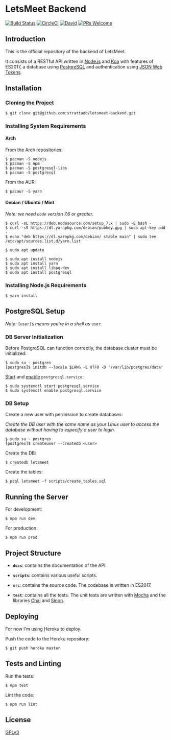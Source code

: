 # LetsMeet Backend

[![Build Status](https://travis-ci.com/strattadb/letsmeet-backend.svg?token=Cv2jSMJveoBgjhzMASyM&branch=master)](https://travis-ci.com/strattadb/letsmeet-backend)
[![CircleCI](https://circleci.com/gh/strattadb/letsmeet-backend.svg?style=shield&circle-token=37908f23da65109a113bf72fc3543fcbc188b7e8)](https://circleci.com/gh/strattadb/letsmeet-backend)
[![David](https://david-dm.org/strattadb/letsmeet-backend.svg)](https://david-dm.org/strattadb/letsmeet-backend)
[![PRs Welcome](https://img.shields.io/badge/PRs-welcome-brightgreen.svg)](CONTRIBUTING.md)

## Introduction

This is the official repository of the backend of LetsMeet.

It consists of a RESTful API written in [Node.js](https://nodejs.org/en/)
and [Koa](http://koajs.com/) with features of ES2017,
a database using [PostgreSQL](https://www.postgresql.org/) and
authentication using [JSON Web Tokens](https://jwt.io/).

## Installation

### Cloning the Project

```shell
$ git clone git@github.com:strattadb/letsmeet-backend.git
```

### Installing System Requirements

#### Arch

From the Arch repositories:

```shell
$ pacman -S nodejs
$ pacman -S npm
$ pacman -S postgresql-libs
$ pacman -S postgresql
```

From the AUR:

```shell
$ pacaur -S yarn
```

#### Debian / Ubuntu / Mint

*Note: we need `node` version 7.6 or greater.*

```shell
$ curl -sL https://deb.nodesource.com/setup_7.x | sudo -E bash -
$ curl -sS https://dl.yarnpkg.com/debian/pubkey.gpg | sudo apt-key add -
$ echo "deb https://dl.yarnpkg.com/debian/ stable main" | sudo tee /etc/apt/sources.list.d/yarn.list

$ sudo apt update

$ sudo apt install nodejs
$ sudo apt install yarn
$ sudo apt install libpq-dev
$ sudo apt install postgresql
```

### Installing Node.js Requirements

```shell
$ yarn install
```

## PostgreSQL Setup

*Note:* `[user]$` *means you're in a shell as* `user`*.*

### DB Server Initialization

Before PostgreSQL can function correctly, the database cluster
must be initialized:

```shell
$ sudo su - postgres
[postgres]$ initdb --locale $LANG -E UTF8 -D '/var/lib/postgres/data'
```

[Start](https://wiki.archlinux.org/index.php/Systemd) and
[enable](https://wiki.archlinux.org/index.php/Systemd) `postgresql.service`:

```shell
$ sudo systemctl start postgresql.service
$ sudo systemctl enable postgresql.service
```

### DB Setup

Create a new user with permission to create databases:

*Create the DB user with the same name as your Linux user to access the database
without having to especify a user to login.*

```shell
$ sudo su - postgres
[postgres]$ createuser --createdb <user>
```

Create the DB:

```shell
$ createdb letsmeet
```

Create the tables:

```shell
$ psql letsmeet -f scripts/create_tables.sql
```

## Running the Server

For development:

```shell
$ npm run dev
```

For production:

```shell
$ npm run prod
```

## Project Structure

- **`docs`**: contains the documentation of the API.

- **`scripts`**: contains various useful scripts.

- **`src`**: contains the source code. The codebase is written in ES2017.

- **`test`**: contains all the tests. The unit tests are written with
[Mocha](https://mochajs.org/) and the libraries [Chai](http://chaijs.com/) and
[Sinon](http://sinonjs.org/).

## Deploying

For now I'm using Heroku to deploy.

Push the code to the Heroku repository:

```shell
$ git push heroku master
```

## Tests and Linting

Run the tests:

```shell
$ npm test
```

Lint the code:

```shell
$ npm run lint
```

## License

[GPLv3](https://www.gnu.org/licenses/gpl-3.0.en.html)
